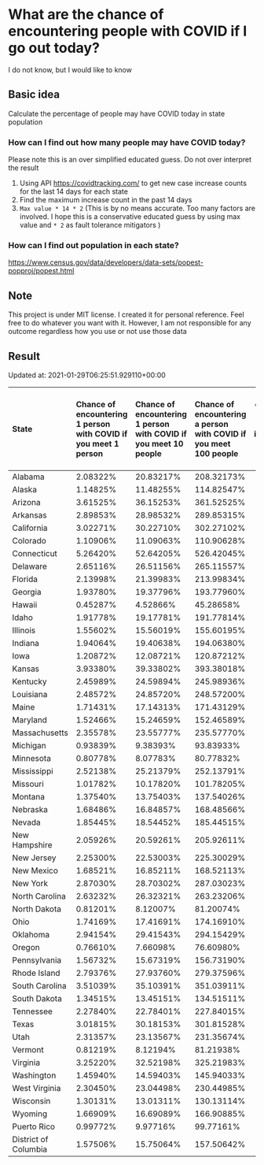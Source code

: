 # What are the chance of encountering people with COVID if I go out today?
I do not know, but I would like to know

## Basic idea
Calculate the percentage of people may have COVID today in state population

### How can I find out how many people may have COVID today?
Please note this is an over simplified educated guess. Do not over interpret the result 
1. Using API https://covidtracking.com/ to get new case increase counts for the last 14 days for each state
2. Find the maximum increase count in the past 14 days
3. `Max value * 14 * 2` (This is by no means accurate. Too many factors are involved. I hope this is a conservative educated guess by using max value and `* 2` as fault tolerance mitigators ) 

### How can I find out population in each state?
https://www.census.gov/data/developers/data-sets/popest-popproj/popest.html

## Note
This project is under MIT license. I created it for personal reference. Feel free to do whatever you want with it. However, I am not responsible for any outcome regardless how you use or not use those data 

## Result

 Updated at: 2021-01-29T06:25:51.929110+00:00

| State                | Chance of encountering 1 person with COVID if you meet 1 person   | Chance of encountering 1 person with COVID if you meet 10 people   | Chance of encountering a person with COVID if you meet 100 people   |   Max count of new case increase in the past 14 days |   Estimated people count with COVID |
|:---------------------|:------------------------------------------------------------------|:-------------------------------------------------------------------|:--------------------------------------------------------------------|-----------------------------------------------------:|------------------------------------:|
| Alabama              | 2.08322%                                                          | 20.83217%                                                          | 208.32173%                                                          |                                                 3648 |                              102144 |
| Alaska               | 1.14825%                                                          | 11.48255%                                                          | 114.82547%                                                          |                                                  300 |                                8400 |
| Arizona              | 3.61525%                                                          | 36.15253%                                                          | 361.52525%                                                          |                                                 9398 |                              263144 |
| Arkansas             | 2.89853%                                                          | 28.98532%                                                          | 289.85315%                                                          |                                                 3124 |                               87472 |
| California           | 3.02271%                                                          | 30.22710%                                                          | 302.27102%                                                          |                                                42655 |                             1194340 |
| Colorado             | 1.10906%                                                          | 11.09063%                                                          | 110.90628%                                                          |                                                 2281 |                               63868 |
| Connecticut          | 5.26420%                                                          | 52.64205%                                                          | 526.42045%                                                          |                                                 6703 |                              187684 |
| Delaware             | 2.65116%                                                          | 26.51156%                                                          | 265.11557%                                                          |                                                  922 |                               25816 |
| Florida              | 2.13998%                                                          | 21.39983%                                                          | 213.99834%                                                          |                                                16415 |                              459620 |
| Georgia              | 1.93780%                                                          | 19.37796%                                                          | 193.77960%                                                          |                                                 7348 |                              205744 |
| Hawaii               | 0.45287%                                                          | 4.52866%                                                           | 45.28658%                                                           |                                                  229 |                                6412 |
| Idaho                | 1.91778%                                                          | 19.17781%                                                          | 191.77814%                                                          |                                                 1224 |                               34272 |
| Illinois             | 1.55602%                                                          | 15.56019%                                                          | 155.60195%                                                          |                                                 7042 |                              197176 |
| Indiana              | 1.94064%                                                          | 19.40638%                                                          | 194.06380%                                                          |                                                 4666 |                              130648 |
| Iowa                 | 1.20872%                                                          | 12.08721%                                                          | 120.87212%                                                          |                                                 1362 |                               38136 |
| Kansas               | 3.93380%                                                          | 39.33802%                                                          | 393.38018%                                                          |                                                 4093 |                              114604 |
| Kentucky             | 2.45989%                                                          | 24.59894%                                                          | 245.98936%                                                          |                                                 3925 |                              109900 |
| Louisiana            | 2.48572%                                                          | 24.85720%                                                          | 248.57200%                                                          |                                                 4127 |                              115556 |
| Maine                | 1.71431%                                                          | 17.14313%                                                          | 171.43129%                                                          |                                                  823 |                               23044 |
| Maryland             | 1.52466%                                                          | 15.24659%                                                          | 152.46589%                                                          |                                                 3292 |                               92176 |
| Massachusetts        | 2.35578%                                                          | 23.55777%                                                          | 235.57770%                                                          |                                                 5799 |                              162372 |
| Michigan             | 0.93839%                                                          | 9.38393%                                                           | 93.83933%                                                           |                                                 3347 |                               93716 |
| Minnesota            | 0.80778%                                                          | 8.07783%                                                           | 80.77832%                                                           |                                                 1627 |                               45556 |
| Mississippi          | 2.52138%                                                          | 25.21379%                                                          | 252.13791%                                                          |                                                 2680 |                               75040 |
| Missouri             | 1.01782%                                                          | 10.17820%                                                          | 101.78205%                                                          |                                                 2231 |                               62468 |
| Montana              | 1.37540%                                                          | 13.75403%                                                          | 137.54026%                                                          |                                                  525 |                               14700 |
| Nebraska             | 1.68486%                                                          | 16.84857%                                                          | 168.48566%                                                          |                                                 1164 |                               32592 |
| Nevada               | 1.85445%                                                          | 18.54452%                                                          | 185.44515%                                                          |                                                 2040 |                               57120 |
| New Hampshire        | 2.05926%                                                          | 20.59261%                                                          | 205.92611%                                                          |                                                 1000 |                               28000 |
| New Jersey           | 2.25300%                                                          | 22.53003%                                                          | 225.30029%                                                          |                                                 7147 |                              200116 |
| New Mexico           | 1.68521%                                                          | 16.85211%                                                          | 168.52113%                                                          |                                                 1262 |                               35336 |
| New York             | 2.87030%                                                          | 28.70302%                                                          | 287.03023%                                                          |                                                19942 |                              558376 |
| North Carolina       | 2.63232%                                                          | 26.32321%                                                          | 263.23206%                                                          |                                                 9860 |                              276080 |
| North Dakota         | 0.81201%                                                          | 8.12007%                                                           | 81.20074%                                                           |                                                  221 |                                6188 |
| Ohio                 | 1.74169%                                                          | 17.41691%                                                          | 174.16910%                                                          |                                                 7271 |                              203588 |
| Oklahoma             | 2.94154%                                                          | 29.41543%                                                          | 294.15429%                                                          |                                                 4157 |                              116396 |
| Oregon               | 0.76610%                                                          | 7.66098%                                                           | 76.60980%                                                           |                                                 1154 |                               32312 |
| Pennsylvania         | 1.56732%                                                          | 15.67319%                                                          | 156.73190%                                                          |                                                 7166 |                              200648 |
| Rhode Island         | 2.79376%                                                          | 27.93760%                                                          | 279.37596%                                                          |                                                 1057 |                               29596 |
| South Carolina       | 3.51039%                                                          | 35.10391%                                                          | 351.03911%                                                          |                                                 6455 |                              180740 |
| South Dakota         | 1.34515%                                                          | 13.45151%                                                          | 134.51511%                                                          |                                                  425 |                               11900 |
| Tennessee            | 2.27840%                                                          | 22.78401%                                                          | 227.84015%                                                          |                                                 5557 |                              155596 |
| Texas                | 3.01815%                                                          | 30.18153%                                                          | 301.81528%                                                          |                                                31255 |                              875140 |
| Utah                 | 2.31357%                                                          | 23.13567%                                                          | 231.35674%                                                          |                                                 2649 |                               74172 |
| Vermont              | 0.81219%                                                          | 8.12194%                                                           | 81.21938%                                                           |                                                  181 |                                5068 |
| Virginia             | 3.25220%                                                          | 32.52198%                                                          | 325.21983%                                                          |                                                 9914 |                              277592 |
| Washington           | 1.45940%                                                          | 14.59403%                                                          | 145.94033%                                                          |                                                 3969 |                              111132 |
| West Virginia        | 2.30450%                                                          | 23.04498%                                                          | 230.44985%                                                          |                                                 1475 |                               41300 |
| Wisconsin            | 1.30131%                                                          | 13.01311%                                                          | 130.13114%                                                          |                                                 2706 |                               75768 |
| Wyoming              | 1.66909%                                                          | 16.69089%                                                          | 166.90885%                                                          |                                                  345 |                                9660 |
| Puerto Rico          | 0.99772%                                                          | 9.97716%                                                           | 99.77161%                                                           |                                                 1138 |                               31864 |
| District of Columbia | 1.57506%                                                          | 15.75064%                                                          | 157.50642%                                                          |                                                  397 |                               11116 |